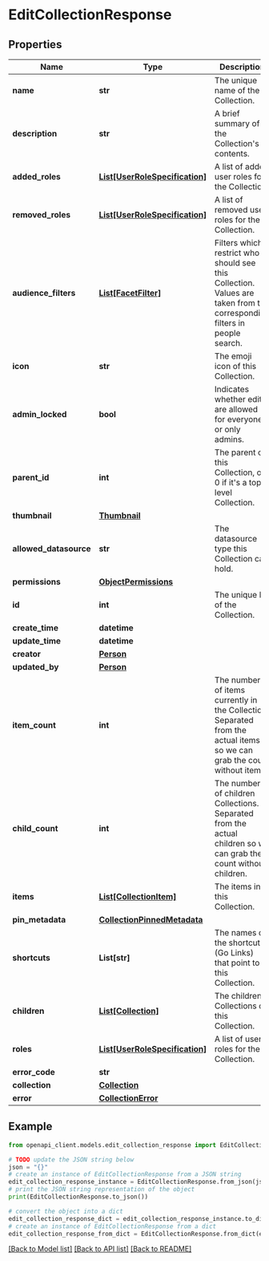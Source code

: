 # EditCollectionResponse


## Properties

Name | Type | Description | Notes
------------ | ------------- | ------------- | -------------
**name** | **str** | The unique name of the Collection. | 
**description** | **str** | A brief summary of the Collection&#39;s contents. | 
**added_roles** | [**List[UserRoleSpecification]**](UserRoleSpecification.md) | A list of added user roles for the Collection. | [optional] 
**removed_roles** | [**List[UserRoleSpecification]**](UserRoleSpecification.md) | A list of removed user roles for the Collection. | [optional] 
**audience_filters** | [**List[FacetFilter]**](FacetFilter.md) | Filters which restrict who should see this Collection. Values are taken from the corresponding filters in people search. | [optional] 
**icon** | **str** | The emoji icon of this Collection. | [optional] 
**admin_locked** | **bool** | Indicates whether edits are allowed for everyone or only admins. | [optional] 
**parent_id** | **int** | The parent of this Collection, or 0 if it&#39;s a top-level Collection. | [optional] 
**thumbnail** | [**Thumbnail**](Thumbnail.md) |  | [optional] 
**allowed_datasource** | **str** | The datasource type this Collection can hold. | [optional] 
**permissions** | [**ObjectPermissions**](ObjectPermissions.md) |  | [optional] 
**id** | **int** | The unique ID of the Collection. | 
**create_time** | **datetime** |  | [optional] 
**update_time** | **datetime** |  | [optional] 
**creator** | [**Person**](Person.md) |  | [optional] 
**updated_by** | [**Person**](Person.md) |  | [optional] 
**item_count** | **int** | The number of items currently in the Collection. Separated from the actual items so we can grab the count without items. | [optional] 
**child_count** | **int** | The number of children Collections. Separated from the actual children so we can grab the count without children. | [optional] 
**items** | [**List[CollectionItem]**](CollectionItem.md) | The items in this Collection. | [optional] 
**pin_metadata** | [**CollectionPinnedMetadata**](CollectionPinnedMetadata.md) |  | [optional] 
**shortcuts** | **List[str]** | The names of the shortcuts (Go Links) that point to this Collection. | [optional] 
**children** | [**List[Collection]**](Collection.md) | The children Collections of this Collection. | [optional] 
**roles** | [**List[UserRoleSpecification]**](UserRoleSpecification.md) | A list of user roles for the Collection. | [optional] 
**error_code** | **str** |  | 
**collection** | [**Collection**](Collection.md) |  | [optional] 
**error** | [**CollectionError**](CollectionError.md) |  | [optional] 

## Example

```python
from openapi_client.models.edit_collection_response import EditCollectionResponse

# TODO update the JSON string below
json = "{}"
# create an instance of EditCollectionResponse from a JSON string
edit_collection_response_instance = EditCollectionResponse.from_json(json)
# print the JSON string representation of the object
print(EditCollectionResponse.to_json())

# convert the object into a dict
edit_collection_response_dict = edit_collection_response_instance.to_dict()
# create an instance of EditCollectionResponse from a dict
edit_collection_response_from_dict = EditCollectionResponse.from_dict(edit_collection_response_dict)
```
[[Back to Model list]](../README.md#documentation-for-models) [[Back to API list]](../README.md#documentation-for-api-endpoints) [[Back to README]](../README.md)


